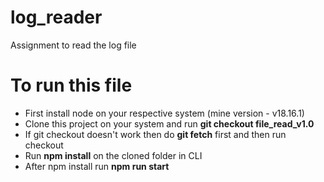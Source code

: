 # log_reader
Assignment to read the log file


# To run this file
- First install node on your respective system (mine version - v18.16.1)
- Clone this project on your system and run **git checkout file_read_v1.0** 
- If git checkout doesn't work then do **git fetch** first and then run checkout
- Run **npm install** on the cloned folder in CLI
- After npm install run **npm run start**
